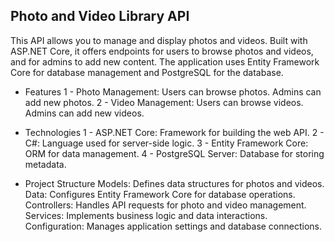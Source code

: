 
## Photo and Video Library API
This API allows you to manage and display photos and videos. Built with ASP.NET Core, it offers endpoints for users to browse photos and videos, and for admins to add new content. The application uses Entity Framework Core for database management and 
PostgreSQL for the database.
- Features
1 - Photo Management: Users can browse photos. Admins can add new photos.
2 - Video Management: Users can browse videos. Admins can add new videos.

- Technologies
1 - ASP.NET Core: Framework for building the web API.
2 - C#: Language used for server-side logic.
3 - Entity Framework Core: ORM for data management.
4 - PostgreSQL Server: Database for storing metadata.

- Project Structure
Models: Defines data structures for photos and videos.
Data: Configures Entity Framework Core for database operations.
Controllers: Handles API requests for photo and video management.
Services: Implements business logic and data interactions.
Configuration: Manages application settings and database connections.
